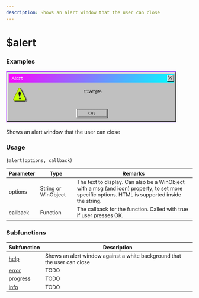 ```yaml
---
description: Shows an alert window that the user can close
---
```


# $alert

### Examples

![](<../../.gitbook/assets/image (1).png>)

Shows an alert window that the user can close

### Usage

`$alert(options, callback)`

| Parameter | Type                | Remarks                                                                                                                                         |
| --------- | ------------------- | ----------------------------------------------------------------------------------------------------------------------------------------------- |
| options   | String or WinObject | The text to display. Can also be a WinObject with a msg (and icon) property, to set more specific options. HTML is supported inside the string. |
| callback  | Function            | The callback for the function. Called with true if user presses OK.                                                                             |

### Subfunctions

| Subfunction             | Description                                                              |
| ----------------------- | ------------------------------------------------------------------------ |
| [help](help.md)         | Shows an alert window against a white background that the user can close |
| [error](error.md)       | TODO                                                                     |
| [progress](progress.md) | TODO                                                                     |
| [info](info.md)         | TODO                                                                     |
